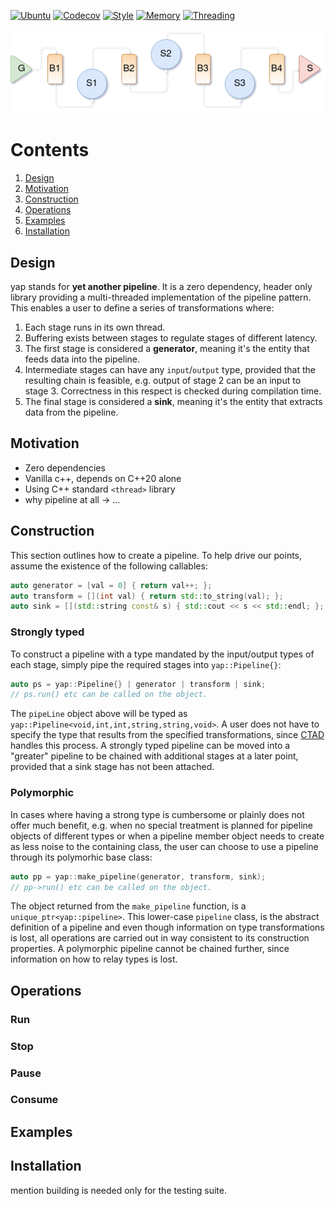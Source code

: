 [![Ubuntu](https://github.com/picanumber/yap_prelude/actions/workflows/ubuntu.yml/badge.svg)](https://github.com/picanumber/yap_prelude/actions/workflows/ubuntu.yml) [![Codecov](https://github.com/picanumber/yap_prelude/actions/workflows/codecov.yml/badge.svg)](https://github.com/picanumber/yap_prelude/actions/workflows/codecov.yml) [![Style](https://github.com/picanumber/yap_prelude/actions/workflows/style.yml/badge.svg)](https://github.com/picanumber/yap_prelude/actions/workflows/style.yml) [![Memory](https://github.com/picanumber/yap_prelude/actions/workflows/asan.yml/badge.svg)](https://github.com/picanumber/yap_prelude/actions/workflows/asan.yml) [![Threading](https://github.com/picanumber/yap_prelude/actions/workflows/tsan.yml/badge.svg)](https://github.com/picanumber/yap_prelude/actions/workflows/tsan.yml)

![pipeline design](assets/pipeline_diagram2.png)

# Contents
1. [Design](##Design)
2. [Motivation](##Motivation)
3. [Construction](##Construction)
4. [Operations](##Operations)
5. [Examples](##Examples)
6. [Installation](##Installation)

## Design

yap stands for __yet another pipeline__. It is a zero dependency, header only library providing a multi-threaded implementation of the pipeline pattern. This enables a user to define a series of transformations where:

1. Each stage runs in its own thread.
2. Buffering exists between stages to regulate stages of different latency.
3. The first stage is considered a __generator__, meaning it's the entity that feeds data into the pipeline.
4. Intermediate stages can have any `input`/`output` type, provided that the resulting chain is feasible, e.g. output of stage 2 can be an input to stage 3. Correctness in this respect is checked during compilation time.
5. The final stage is considered a __sink__, meaning it's the entity that extracts data from the pipeline.

## Motivation

* Zero dependencies
* Vanilla c++, depends on C++20 alone
* Using C++ standard `<thread>` library
* why pipeline at all -> ...

## Construction

This section outlines how to create a pipeline. To help drive our points, assume the existence of the following callables:

```cpp
auto generator = [val = 0] { return val++; };
auto transform = [](int val) { return std::to_string(val); };
auto sink = [](std::string const& s) { std::cout << s << std::endl; };
```

### Strongly typed

To construct a pipeline with a type mandated by the input/output types of each stage, simply pipe the required stages into `yap::Pipeline{}`:

```cpp
auto ps = yap::Pipeline{} | generator | transform | sink;
// ps.run() etc can be called on the object.
```

The `pipeLine` object above will be typed as `yap::Pipeline<void,int,int,string,string,void>`. A user does not have to specify the type that results from the specified transformations, since [CTAD](https://en.cppreference.com/w/cpp/language/class_template_argument_deduction) handles this process. A strongly typed pipeline can be moved into a "greater" pipeline to be chained with additional stages at a later point, provided that a sink stage has not been attached.

### Polymorphic

In cases where having a strong type is cumbersome or plainly does not offer much benefit, e.g. when no special treatment is planned for pipeline objects of different types or when a pipeline member object needs to create as less noise to the containing class, the user can choose to use a pipeline through its polymorhic base class:

```cpp
auto pp = yap::make_pipeline(generator, transform, sink);
// pp->run() etc can be called on the object.
```

The object returned from the `make_pipeline` function, is a `unique_ptr<yap::pipeline>`. This lower-case `pipeline` class, is the abstract definition of a pipeline and even though information on type transformations is lost, all operations are carried out in way consistent to its construction properties. A polymorphic pipeline cannot be chained further, since information on how to relay types is lost.

## Operations

### Run

### Stop

### Pause

### Consume

## Examples

## Installation

mention building is needed only for the testing suite.
